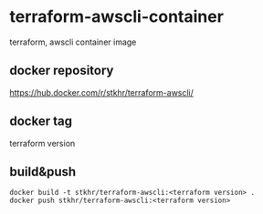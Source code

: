 # terraform-awscli-container
terraform, awscli container image

## docker repository
https://hub.docker.com/r/stkhr/terraform-awscli/

## docker tag
terraform version

## build&push
```
docker build -t stkhr/terraform-awscli:<terraform version> .
docker push stkhr/terraform-awscli:<terraform version>
```
